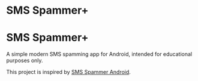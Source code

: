 SMS Spammer+
===================

# SMS Spammer+

A simple modern SMS spamming app for Android, intended for educational purposes only.

This project is inspired by [SMS Spammer Android](https://github.com/tiphedor/SMS-Spammer-Android).
